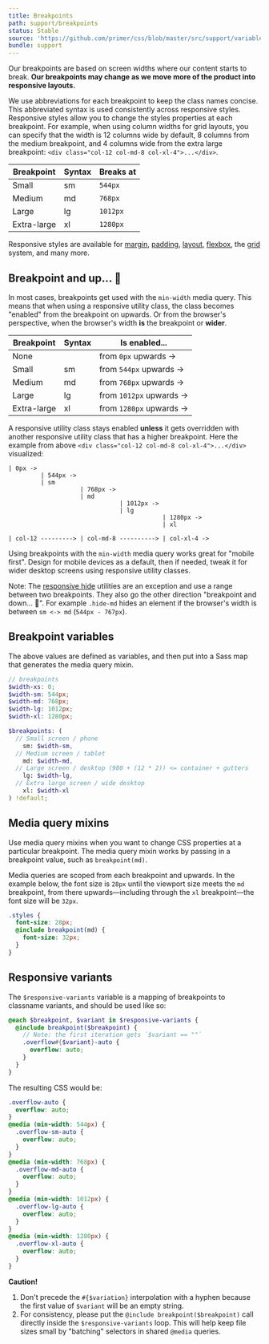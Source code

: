 ```yaml
---
title: Breakpoints
path: support/breakpoints
status: Stable
source: 'https://github.com/primer/css/blob/master/src/support/variables/layout.scss'
bundle: support
---
```


Our breakpoints are based on screen widths where our content starts to break. **Our breakpoints may change as we move more of the product into responsive layouts.**

We use abbreviations for each breakpoint to keep the class names concise. This abbreviated syntax is used consistently across responsive styles. Responsive styles allow you to change the styles properties at each breakpoint. For example, when using column widths for grid layouts, you can specify that the width is 12 columns wide by default, 8 columns from the medium breakpoint, and 4 columns wide from the extra large breakpoint: `<div class="col-12 col-md-8 col-xl-4">...</div>`.

| Breakpoint  | Syntax | Breaks at |
| ----------- | ------ | ----------|
| Small       | sm     | `544px`   |
| Medium      | md     | `768px`   |
| Large       | lg     | `1012px`  |
| Extra-large | xl     | `1280px`  |

Responsive styles are available for [margin](/utilities/margin#responsive-margins), [padding](/utilities/padding#responsive-padding), [layout](/utilities/layout), [flexbox](/utilities/flexbox#responsive-flex-utilities), the [grid](/objects/grid#responsive-grids) system, and many more.

## Breakpoint and up... 🛫

In most cases, breakpoints get used with the `min-width` media query. This means that when using a responsive utility class, the class becomes "enabled" from the breakpoint on upwards. Or from the browser's perspective, when the browser's width **is** the breakpoint or **wider**.

| Breakpoint  | Syntax | Is enabled...            |
| ----------- | ------ | -------------------------|
| None        |        | from `0px` upwards ->    |
| Small       | sm     | from `544px` upwards ->  |
| Medium      | md     | from `768px` upwards ->  |
| Large       | lg     | from `1012px` upwards -> |
| Extra-large | xl     | from `1280px` upwards -> |

A responsive utility class stays enabled **unless** it gets overridden with another responsive utility class that has a higher breakpoint. Here the example from above `<div class="col-12 col-md-8 col-xl-4">...</div>` visualized: 

```
| 0px -> 
         | 544px ->  
         | sm
                    | 768px ->  
                    | md 
                               | 1012px ->  
                               | lg
                                           | 1280px ->
                                           | xl

| col-12 ---------> | col-md-8 ----------> | col-xl-4 ->
```

Using breakpoints with the `min-width` media query works great for "mobile first". Design for mobile devices as a default, then if needed, tweak it for wider desktop screens using responsive utility classes.

Note: The [responsive hide](/utilities/layout#responsive-hide) utilities are an exception and use a range between two breakpoints. They also go the other direction "breakpoint and down... 🛬". For example `.hide-md` hides an element if the browser's width is between `sm <-> md` (`544px - 767px`).

## Breakpoint variables

The above values are defined as variables, and then put into a Sass map that generates the media query mixin.

```scss
// breakpoints
$width-xs: 0;
$width-sm: 544px;
$width-md: 768px;
$width-lg: 1012px;
$width-xl: 1280px;

$breakpoints: (
  // Small screen / phone
    sm: $width-sm,
  // Medium screen / tablet
    md: $width-md,
  // Large screen / desktop (980 + (12 * 2)) <= container + gutters
    lg: $width-lg,
  // Extra large screen / wide desktop
    xl: $width-xl
) !default;
```

## Media query mixins

Use media query mixins when you want to change CSS properties at a particular breakpoint. The media query mixin works by passing in a breakpoint value, such as `breakpoint(md)`.

Media queries are scoped from each breakpoint and upwards. In the example below, the font size is `28px` until the viewport size meets the `md` breakpoint, from there upwards—including through the `xl` breakpoint—the font size will be `32px`.

```scss
.styles {
  font-size: 28px;
  @include breakpoint(md) {
    font-size: 32px;
  }
}
```

## Responsive variants

The `$responsive-variants` variable is a mapping of breakpoints to classname variants, and should be used like so:

```scss
@each $breakpoint, $variant in $responsive-variants {
  @include breakpoint($breakpoint) {
    // Note: the first iteration gets `$variant == ""`
    .overflow#{$variant}-auto {
      overflow: auto;
    }
  }
}
```

The resulting CSS would be:

```css
.overflow-auto {
  overflow: auto;
}
@media (min-width: 544px) {
  .overflow-sm-auto {
    overflow: auto;
  }
}
@media (min-width: 768px) {
  .overflow-md-auto {
    overflow: auto;
  }
}
@media (min-width: 1012px) {
  .overflow-lg-auto {
    overflow: auto;
  }
}
@media (min-width: 1280px) {
  .overflow-xl-auto {
    overflow: auto;
  }
}
```

**Caution!**

1. Don't precede the `#{$variation}` interpolation with a hyphen because the first value of `$variant` will be an empty string.
1. For consistency, please put the `@include breakpoint($breakpoint)` call directly inside the `$responsive-variants` loop. This will help keep file sizes small by "batching" selectors in shared `@media` queries.

